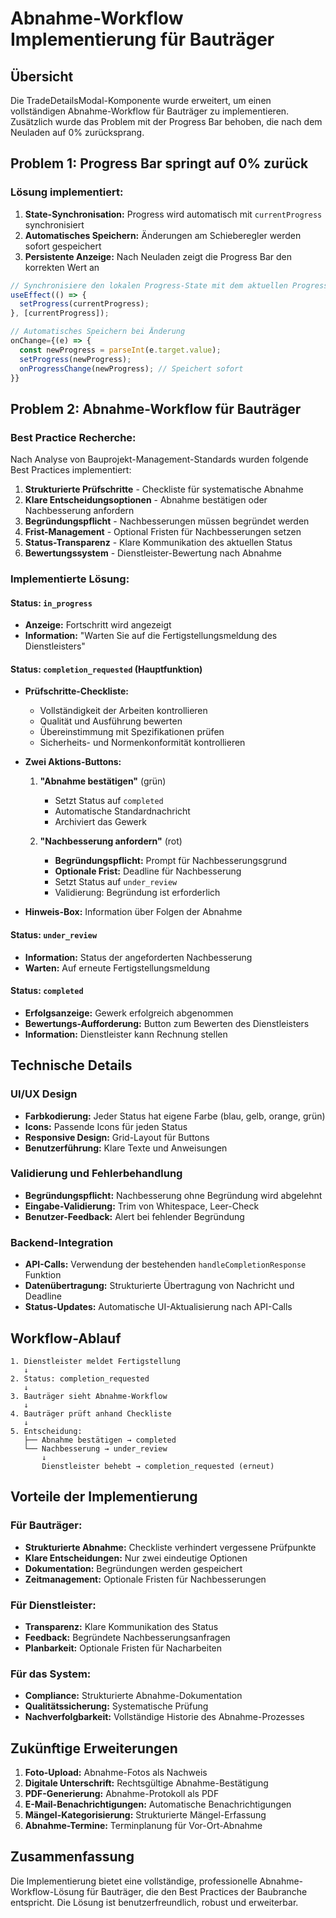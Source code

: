 # Abnahme-Workflow Implementierung für Bauträger

## Übersicht

Die TradeDetailsModal-Komponente wurde erweitert, um einen vollständigen Abnahme-Workflow für Bauträger zu implementieren. Zusätzlich wurde das Problem mit der Progress Bar behoben, die nach dem Neuladen auf 0% zurücksprang.

## Problem 1: Progress Bar springt auf 0% zurück

### **Lösung implementiert:**

1. **State-Synchronisation:** Progress wird automatisch mit `currentProgress` synchronisiert
2. **Automatisches Speichern:** Änderungen am Schieberegler werden sofort gespeichert
3. **Persistente Anzeige:** Nach Neuladen zeigt die Progress Bar den korrekten Wert an

```typescript
// Synchronisiere den lokalen Progress-State mit dem aktuellen Progress
useEffect(() => {
  setProgress(currentProgress);
}, [currentProgress]);

// Automatisches Speichern bei Änderung
onChange={(e) => {
  const newProgress = parseInt(e.target.value);
  setProgress(newProgress);
  onProgressChange(newProgress); // Speichert sofort
}}
```

## Problem 2: Abnahme-Workflow für Bauträger

### **Best Practice Recherche:**

Nach Analyse von Bauprojekt-Management-Standards wurden folgende Best Practices implementiert:

1. **Strukturierte Prüfschritte** - Checkliste für systematische Abnahme
2. **Klare Entscheidungsoptionen** - Abnahme bestätigen oder Nachbesserung anfordern
3. **Begründungspflicht** - Nachbesserungen müssen begründet werden
4. **Frist-Management** - Optional Fristen für Nachbesserungen setzen
5. **Status-Transparenz** - Klare Kommunikation des aktuellen Status
6. **Bewertungssystem** - Dienstleister-Bewertung nach Abnahme

### **Implementierte Lösung:**

#### **Status: `in_progress`**
- **Anzeige:** Fortschritt wird angezeigt
- **Information:** "Warten Sie auf die Fertigstellungsmeldung des Dienstleisters"

#### **Status: `completion_requested`** (Hauptfunktion)
- **Prüfschritte-Checkliste:**
  - Vollständigkeit der Arbeiten kontrollieren
  - Qualität und Ausführung bewerten
  - Übereinstimmung mit Spezifikationen prüfen
  - Sicherheits- und Normenkonformität kontrollieren

- **Zwei Aktions-Buttons:**
  1. **"Abnahme bestätigen"** (grün)
     - Setzt Status auf `completed`
     - Automatische Standardnachricht
     - Archiviert das Gewerk
  
  2. **"Nachbesserung anfordern"** (rot)
     - **Begründungspflicht:** Prompt für Nachbesserungsgrund
     - **Optionale Frist:** Deadline für Nachbesserung
     - Setzt Status auf `under_review`
     - Validierung: Begründung ist erforderlich

- **Hinweis-Box:** Information über Folgen der Abnahme

#### **Status: `under_review`**
- **Information:** Status der angeforderten Nachbesserung
- **Warten:** Auf erneute Fertigstellungsmeldung

#### **Status: `completed`**
- **Erfolgsanzeige:** Gewerk erfolgreich abgenommen
- **Bewertungs-Aufforderung:** Button zum Bewerten des Dienstleisters
- **Information:** Dienstleister kann Rechnung stellen

## Technische Details

### **UI/UX Design**
- **Farbkodierung:** Jeder Status hat eigene Farbe (blau, gelb, orange, grün)
- **Icons:** Passende Icons für jeden Status
- **Responsive Design:** Grid-Layout für Buttons
- **Benutzerführung:** Klare Texte und Anweisungen

### **Validierung und Fehlerbehandlung**
- **Begründungspflicht:** Nachbesserung ohne Begründung wird abgelehnt
- **Eingabe-Validierung:** Trim von Whitespace, Leer-Check
- **Benutzer-Feedback:** Alert bei fehlender Begründung

### **Backend-Integration**
- **API-Calls:** Verwendung der bestehenden `handleCompletionResponse` Funktion
- **Datenübertragung:** Strukturierte Übertragung von Nachricht und Deadline
- **Status-Updates:** Automatische UI-Aktualisierung nach API-Calls

## Workflow-Ablauf

```
1. Dienstleister meldet Fertigstellung
   ↓
2. Status: completion_requested
   ↓
3. Bauträger sieht Abnahme-Workflow
   ↓
4. Bauträger prüft anhand Checkliste
   ↓
5. Entscheidung:
   ├── Abnahme bestätigen → completed
   └── Nachbesserung → under_review
       ↓
       Dienstleister behebt → completion_requested (erneut)
```

## Vorteile der Implementierung

### **Für Bauträger:**
- **Strukturierte Abnahme:** Checkliste verhindert vergessene Prüfpunkte
- **Klare Entscheidungen:** Nur zwei eindeutige Optionen
- **Dokumentation:** Begründungen werden gespeichert
- **Zeitmanagement:** Optionale Fristen für Nachbesserungen

### **Für Dienstleister:**
- **Transparenz:** Klare Kommunikation des Status
- **Feedback:** Begründete Nachbesserungsanfragen
- **Planbarkeit:** Optionale Fristen für Nacharbeiten

### **Für das System:**
- **Compliance:** Strukturierte Abnahme-Dokumentation
- **Qualitätssicherung:** Systematische Prüfung
- **Nachverfolgbarkeit:** Vollständige Historie des Abnahme-Prozesses

## Zukünftige Erweiterungen

1. **Foto-Upload:** Abnahme-Fotos als Nachweis
2. **Digitale Unterschrift:** Rechtsgültige Abnahme-Bestätigung
3. **PDF-Generierung:** Abnahme-Protokoll als PDF
4. **E-Mail-Benachrichtigungen:** Automatische Benachrichtigungen
5. **Mängel-Kategorisierung:** Strukturierte Mängel-Erfassung
6. **Abnahme-Termine:** Terminplanung für Vor-Ort-Abnahme

## Zusammenfassung

Die Implementierung bietet eine vollständige, professionelle Abnahme-Workflow-Lösung für Bauträger, die den Best Practices der Baubranche entspricht. Die Lösung ist benutzerfreundlich, robust und erweiterbar.